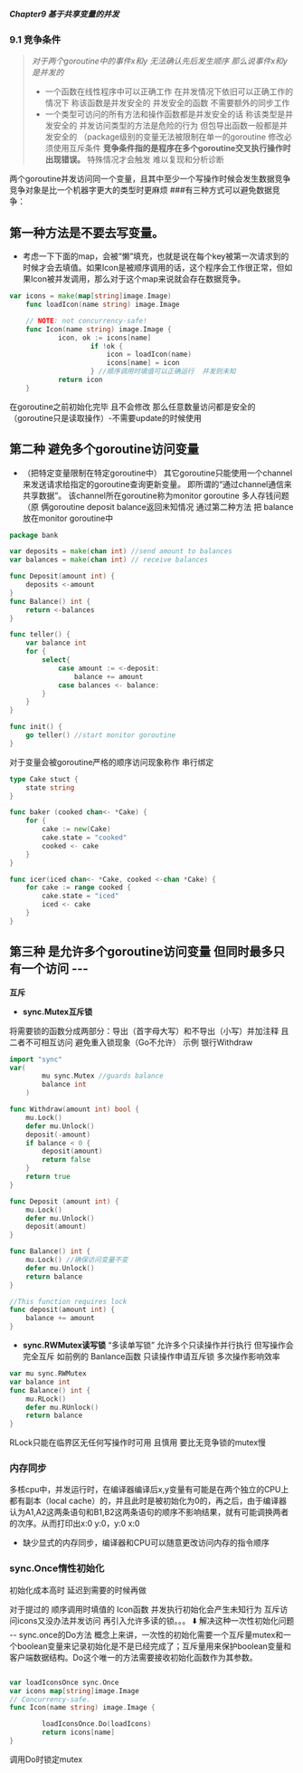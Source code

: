 ##### Chapter9 基于共享变量的并发

### 9.1 竞争条件
> *对于两个goroutine中的事件x和y 无法确认先后发生顺序 那么说事件x和y是并发的*
> -  一个函数在线性程序中可以正确工作 在并发情况下依旧可以正确工作的情况下 称该函数是并发安全的
> 并发安全的函数 不需要额外的同步工作 
> - 一个类型可访问的所有方法和操作函数都是并发安全的话 称该类型是并发安全的
> 并发访问类型的方法是危险的行为
> 但包导出函数一般都是并发安全的 （package级别的变量无法被限制在单一的goroutine 修改必须使用互斥条件
**竞争条件指的是程序在多个goroutine交叉执行操作时出现错误。**
特殊情况才会触发 难以复现和分析诊断

两个goroutine并发访问同一个变量，且其中至少一个写操作时候会发生数据竞争 竞争对象是比一个机器字更大的类型时更麻烦
###有三种方式可以避免数据竞争：

## 第一种方法是不要去写变量。
- 考虑一下下面的map，会被“懒”填充，也就是说在每个key被第一次请求到的时候才会去填值。如果Icon是被顺序调用的话，这个程序会工作很正常，但如果Icon被并发调用，那么对于这个map来说就会存在数据竞争。
```go
var icons = make(map[string]image.Image)
	func loadIcon(name string) image.Image

	// NOTE: not concurrency-safe!
	func Icon(name string) image.Image {
		    icon, ok := icons[name]
				    if !ok {
						icon = loadIcon(name)
						icons[name] = icon
					} //顺序调用时填值可以正确运行  并发则未知
			return icon
	}
```
在goroutine之前初始化完毕 且不会修改 那么任意数量访问都是安全的（goroutine只是读取操作）-不需要update的时候使用

## 第二种 避免多个goroutine访问变量  
- （把特定变量限制在特定goroutine中）
其它goroutine只能使用一个channel来发送请求给指定的goroutine查询更新变量。  即所谓的“通过channel通信来共享数据”。 该channel所在goroutine称为monitor goroutine
多人存钱问题 （原 俩goroutine deposit balance返回未知情况
通过第二种方法 把 balance放在monitor goroutine中
```go
package bank

var deposits = make(chan int) //send amount to balances
var balances = make(chan int) // receive balances

func Deposit(amount int) {
	deposits <-amount
}
func Balance() int {
	return <-balances
}

func teller() {
	var balance int
	for {
		select{
			case amount := <-deposit:
				balance += amount
			case balances <- balance:
		}
	}
}

func init() {
	go teller() //start monitor goroutine
}
```
对于变量会被goroutine严格的顺序访问现象称作 串行绑定
```go
type Cake stuct {
	state string
}

func baker (cooked chan<- *Cake) {
	for {
		cake := new(Cake)
		cake.state = "cooked"
		cooked <- cake
	}
}

func icer(iced chan<- *Cake, cooked <-chan *Cake) {
	for cake := range cooked {
		cake.state = "iced"
		iced <- cake
	}
}
```

## 第三种 是允许多个goroutine访问变量 但同时最多只有一个访问  --- 
**互斥**

- **sync.Mutex互斥锁**

将需要锁的函数分成两部分：导出（首字母大写）和不导出（小写）并加注释 且二者不可相互访问
避免重入锁现象（Go不允许）
示例 银行Withdraw
```go
import "sync"
var(
		mu sync.Mutex //guards balance
		balance int
	)

func Withdraw(amount int) bool {
	mu.Lock()
	defer mu.Unlock()
	deposit(-amount)
	if balance < 0 {
		deposit(amount)
		return false
	}
	return true
}

func Deposit (amount int) {
	mu.Lock()
	defer mu.Unlock()
	deposit(amount)
}

func Balance() int {
	mu.Lock() //确保访问变量不变
	defer mu.Unlock()
	return balance
}

//This function requires lock
func deposit(amount int) {
	balance += amount
}

```

- **sync.RWMutex读写锁**
“多读单写锁” 允许多个只读操作并行执行 但写操作会完全互斥
如前例的 Banlance函数 只读操作申请互斥锁 多次操作影响效率
```go
var mu sync.RWMutex
var balance int
func Balance() int {
	mu.RLock()
	defer mu.RUnlock()
	return balance
}
```
RLock只能在临界区无任何写操作时可用 且慎用 要比无竞争锁的mutex慢

### 内存同步

多核cpu中，并发运行时，在编译器编译后x,y变量有可能是在两个独立的CPU上都有副本（local cache）的，并且此时是被初始化为0的，再之后，由于编译器认为A1,A2这两条语句和B1,B2这两条语句的顺序不影响结果，就有可能调换两者的次序。从而打印出x:0 y:0，y:0 x:0
- 缺少显式的内存同步，编译器和CPU可以随意更改访问内存的指令顺序

### sync.Once惰性初始化

初始化成本高时 延迟到需要的时候再做

对于提过的 顺序调用时填值的 Icon函数  并发执行初始化会产生未知行为
互斥访问icons又没办法并发访问 再引入允许多读的锁。。。
⬇️
解决这种一次性初始化问题 -- sync.once的Do方法
概念上来讲，一次性的初始化需要一个互斥量mutex和一个boolean变量来记录初始化是不是已经完成了；互斥量用来保护boolean变量和客户端数据结构。Do这个唯一的方法需要接收初始化函数作为其参数。
```go

var loadIconsOnce sync.Once
var icons map[string]image.Image
// Concurrency-safe.
func Icon(name string) image.Image {

	    loadIconsOnce.Do(loadIcons)
		return icons[name]
}
```
调用Do时锁定mutex



